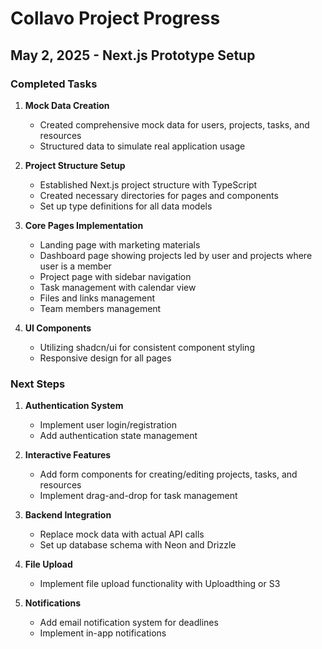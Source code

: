 # Collavo Project Progress

## May 2, 2025 - Next.js Prototype Setup

### Completed Tasks

1. **Mock Data Creation**
   - Created comprehensive mock data for users, projects, tasks, and resources
   - Structured data to simulate real application usage

2. **Project Structure Setup**
   - Established Next.js project structure with TypeScript
   - Created necessary directories for pages and components
   - Set up type definitions for all data models

3. **Core Pages Implementation**
   - Landing page with marketing materials
   - Dashboard page showing projects led by user and projects where user is a member
   - Project page with sidebar navigation
   - Task management with calendar view
   - Files and links management
   - Team members management

4. **UI Components**
   - Utilizing shadcn/ui for consistent component styling
   - Responsive design for all pages

### Next Steps

1. **Authentication System**
   - Implement user login/registration
   - Add authentication state management

2. **Interactive Features**
   - Add form components for creating/editing projects, tasks, and resources
   - Implement drag-and-drop for task management

3. **Backend Integration**
   - Replace mock data with actual API calls
   - Set up database schema with Neon and Drizzle

4. **File Upload**
   - Implement file upload functionality with Uploadthing or S3

5. **Notifications**
   - Add email notification system for deadlines
   - Implement in-app notifications